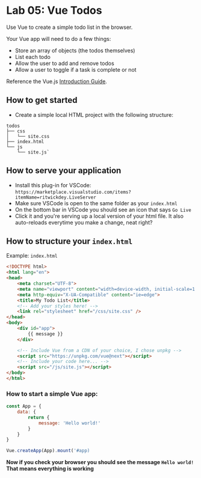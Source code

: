 # Lab 05: Vue Todos

Use Vue to create a simple todo list in the browser.

Your Vue app will need to do a few things:
 * Store an array of objects (the todos themselves)
 * List each todo
 * Allow the user to add and remove todos
 * Allow a user to toggle if a task is complete or not
 
 Reference the Vue.js [Introduction Guide](https://v3.vuejs.org/guide/introduction.html).

## How to get started

* Create a simple local HTML project with the following structure:
```
todos
├── css
│   └── site.css
├── index.html
└── js
    └── site.js`
```

## How to serve your application

* Install this plug-in for VSCode: `https://marketplace.visualstudio.com/items?itemName=ritwickdey.LiveServer`
* Make sure VSCode is open to the same folder as your `index.html`
* On the bottom bar in VSCode you should see an icon that says `Go Live`
* Click it and you're serving up a local version of your html file. It also auto-reloads everytime you make a change, neat right?

## How to structure your `index.html`

Example: `index.html`
```html
<!DOCTYPE html>
<html lang="en">
<head>
    <meta charset="UTF-8">
    <meta name="viewport" content="width=device-width, initial-scale=1.0">
    <meta http-equiv="X-UA-Compatible" content="ie=edge">
    <title>My Todo List</title>
    <!-- Add your styles here! -->
    <link rel="stylesheet" href="/css/site.css" />
</head>
<body>
    <div id="app">
        {{ message }}
    </div>

    <!-- Include Vue from a CDN of your choice, I chose unpkg -->
    <script src="https://unpkg.com/vue@next"></script>
    <!-- Include your code here... -->
    <script src="/js/site.js"></script>
</body>
</html>
```

### How to start a simple Vue app:
```js
const App = {
    data: {
        return {
            message: 'Hello world!'
        }
    }
}

Vue.createApp(App).mount('#app)
```

**Now if you check your browser you should see the message `Hello world!`**
**That means everything is working**

